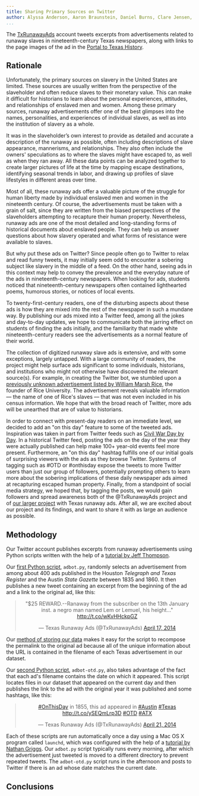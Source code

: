 ```yaml
---
title: Sharing Primary Sources on Twitter
author: Alyssa Anderson, Aaron Braunstein, Daniel Burns, Clare Jensen, Caleb McDaniel, and Kaitlyn Sisk
...
```


The [TxRunawayAds](http://twitter.com/TxRunawayAds) account tweets excerpts from advertisements related to runaway slaves in nineteenth-century Texas newspapers, along with links to the page images of the ad in the [Portal to Texas History](http://texashistory.unt.edu).

## Rationale

Unfortunately, the primary sources on slavery in the United States are limited. These sources are usually written from the perspective of the slaveholder and often reduce slaves to their monetary value. This can make it difficult for historians to learn about the personal experiences, attitudes, and relationships of enslaved men and women. Among these primary sources, runaway advertisements offer one of the best glimpses into the names, personalities, and experiences of individual slaves, as well as into the institution of slavery as a whole.

It was in the slaveholder’s own interest to provide as detailed and accurate a description of the runaway as possible, often including descriptions of slave appearance, mannerisms, and relationships. They also often include the owners' speculations as to where the slaves might have escaped to, as well as when they ran away. All these data points can be analyzed together to create larger pictures of life at the time by mapping escape destinations, identifying seasonal trends in labor, and drawing up profiles of slave lifestyles in different areas over time.

Most of all, these runaway ads offer a valuable picture of the struggle for human liberty made by individual enslaved men and women in the nineteenth century. Of course, the advertisements must be taken with a grain of salt, since they are written from the biased perspectives of the slaveholders attempting to recapture their human property. Nevertheless, runaway ads are one of the most detailed and long-standing forms of historical documents about enslaved people. They can help us answer questions about how slavery operated and what forms of resistance were available to slaves.

But why put these ads on Twitter? Since people often go to Twitter to relax and read funny tweets, it may initially seem odd to encounter a sobering subject like slavery in the middle of a feed. On the other hand, seeing ads in this context may help to convey the prevalence and the everyday nature of the ads in nineteenth-century newspapers. When looking for ads, students noticed that nineteenth-century newspapers often contained lighthearted poems, humorous stories, or notices of local events.

To twenty-first-century readers, one of the disturbing aspects about these ads is how they are mixed into the rest of the newspaper in such a mundane way. By publishing our ads mixed into a Twitter feed, among all the jokes and day-to-day updates, we hope to communicate both the jarring effect on students of finding the ads initially, and the familiarity that made white nineteenth-century readers see the advertisements as a normal feature of their world.

The collection of digitized runaway slave ads is extensive, and with some exceptions, largely untapped. With a large community of readers, the project might help surface ads significant to some individuals, historians, and institutions who might not otherwise have discovered the relevant source(s). For example, in creating the Twitter bot, we stumbled upon a [previously unknown advertisement listed by William Marsh Rice](http://texashistory.unt.edu/ark:/67531/metapth235886/m1/3/zoom/?zoom=5&lat=8260&lon=3904), the founder of Rice University. The advertisement reveals valuable information –– the name of one of Rice's slaves –– that was not even included in his census information. We hope that with the broad reach of Twitter, more ads will be unearthed that are of value to historians.

In order to connect with present-day readers on an immediate level, we decided to add an "on this day" feature to some of the tweeted ads. Inspiration was taken in part from Twitter feeds such as [Civil War Day by Day](https://twitter.com/CWDaybyDay). In a historical Twitter feed, posting the ads on the day of the year they were actually published can help make 100+ year-old events feel more present. Furthermore, an "on this day" hashtag fulfills one of our initial goals of surprising viewers with the ads as they browse Twitter. Systems of tagging such as #OTD or #onthisday expose the tweets to more Twitter users than just our group of followers, potentially prompting others to learn more about the sobering implications of these daily newspaper ads aimed at recapturing escaped human property. Finally, from a standpoint of social media strategy, we hoped that, by tagging the posts, we would gain followers and spread awareness both of the @TxRunawayAds project and of [our larger project](http://ricedh.github.io/) with Texas runaway ads. After all, we are excited about our project and its findings, and want to share it with as large an audience as possible.

## Methodology

Our Twitter account publishes excerpts from runaway advertisements using Python scripts written with the help of a [tutorial by Jeff Thompson](http://www.jeffreythompson.org/blog/2013/12/02/tutorial-twitter-bots/).

Our [first Python script](https://github.com/ricedh/adbot/blob/master/adbot.py), `adbot.py`, randomly selects an advertisement from among about 400 ads published in the Houston *Telegraph and Texas Register* and the Austin *State Gazette* between 1835 and 1860. It then publishes a new tweet containing an excerpt from the beginning of the ad and a link to the original ad, like this:

<blockquote class="twitter-tweet" align="center" lang="en"><p>&quot;$25 REWARD.--Ranaway from the subscriber on the 13th January inst. a negro man named Lem or Lemuel, his height...&quot; <a href="http://t.co/wKvHHckpGZ">http://t.co/wKvHHckpGZ</a></p>&mdash; Texas Runaway Ads (@TxRunawayAds) <a href="https://twitter.com/TxRunawayAds/statuses/456802496338755584">April 17, 2014</a></blockquote>
<script async src="//platform.twitter.com/widgets.js" charset="utf-8"></script>

Our [method of storing our data](./index.html#our-data) makes it easy for the script to recompose the permalink to the original ad because all of the unique information about the URL is contained in the filename of each Texas advertisement in our dataset.

Our [second Python script](https://github.com/ricedh/adbot/blob/master/adbot-otd.py), `adbot-otd.py`, also takes advantage of the fact that each ad's filename contains the date on which it appeared. This script locates files in our dataset that appeared on the current day and then publishes the link to the ad with the original year it was published and some hashtags, like this:

<blockquote class="twitter-tweet" align="center" lang="en"><p><a href="https://twitter.com/search?q=%23OnThisDay&amp;src=hash">#OnThisDay</a> in 1855, this ad appeared in <a href="https://twitter.com/search?q=%23Austin&amp;src=hash">#Austin</a> <a href="https://twitter.com/search?q=%23Texas&amp;src=hash">#Texas</a> <a href="http://t.co/ySEQmLrp3D">http://t.co/ySEQmLrp3D</a> <a href="https://twitter.com/search?q=%23OTD&amp;src=hash">#OTD</a> <a href="https://twitter.com/search?q=%23ATX&amp;src=hash">#ATX</a></p>&mdash; Texas Runaway Ads (@TxRunawayAds) <a href="https://twitter.com/TxRunawayAds/statuses/458326850708570112">April 21, 2014</a></blockquote>
<script async src="//platform.twitter.com/widgets.js" charset="utf-8"></script>

Each of these scripts are run automatically once a day using a Mac OS X program called `launchd`, which was configured with the help of a [tutorial by Nathan Griggs](http://nathangrigg.net/2012/07/schedule-jobs-using-launchd/). Our `adbot.py` script typically runs every morning, after which the advertisement just tweeted is moved to a different directory to prevent repeated tweets. The `adbot-otd.py` script runs in the afternoon and posts to Twitter if there is an ad whose date matches the current date.

## Conclusions


